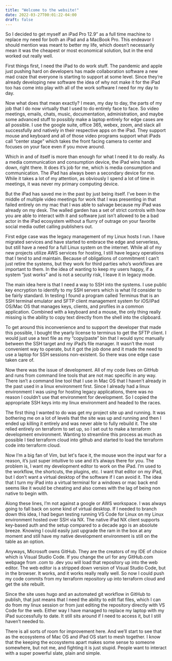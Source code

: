 ```yaml
---
title: "Welcome to the website!"
date: 2022-03-27T00:01:22-04:00
draft: false
---
```


So I decided to get myself an iPad Pro 12.9” as a full time machine to replace my need for both an iPad and a MacBook Pro.  This endeavor I should mention was meant to better my life, which doesn’t necessarily mean it was the cheapest or most economical solution, but in the end worked out really well.

First things first, I need the iPad to do work stuff.  The pandemic and apple just pushing hard on developers has made collaboration software a new mad craze that everyone is starting to support at some level.  Since they’re already developing new software the idea of why not make it for the iPad too has come into play with all of the work software I need for my day to day.

Now what does that mean exactly?  I mean, my day to day, the parts of my job that I do now virtually that I used to do entirely face to face.  So video meetings, emails, chats, music, documentation, administration, and maybe some advanced stuff to possibly make a laptop entirely for edge cases are all possible.  I use the google suite, office 365, webex, zoom, and slack all successfully and natively in their respective apps on the iPad.  They support mouse and keyboard and all of those video programs support what iPads call “center stage” which takes the front facing camera to center and focuses on your face even if you move around. 

Which in and of itself is more than enough for what I need it to do really.  As a media communication and consumption device, the iPad wins hands down, right there.  It does it’s job for me, which is media consumption and communication. The iPad has always been a secondary device for me.  While it takes a lot of my attention, as obviously I spend a lot of time in meetings, it was never my primary computing device.

But the iPad has saved me in the past by just being itself.  I’ve been in the middle of multiple video meetings for work that I was presenting in that failed entirely on my mac that I was able to salvage because my iPad was already on my desk.  The walled garden has a set of strict controls with how you are able to interact with it and software just isn’t allowed to be a bad actor in the iPad ecosystem without a flurry of outrage on your favorite social media outlet calling publishers out.  

First edge case was the legacy management of my Linux hosts I run.  I have migrated services and have started to embrace the edge and serverless, but still have a need for a full Linux system on the internet.  While all of my new projects utilize AWS services for hosting, I still have legacy operations that I tend to and maintain.  Because of obligations of commitment I can’t just retire the systems, but they work for third parties who’s workflows are important to them.  In the idea of wanting to keep my users happy, if a system “just works” and is not a security risk, I leave it in legacy mode.

The main idea here is that I need a way to SSH into the systems.  I use public key encryption to identify to my SSH servers which is what I’d consider to be fairly standard.  In testing I found a program called Terminus that is an SSH terminal emulator and SFTP client management system for iOS/iPad OS/Mac OS that manages keys, clients, and profiles in a common application.  Combined with a keyboard and a mouse, the only thing really missing is the ability to copy text directly from the shell into the clipboard.  

To get around this inconvenience and to support the developer that made this possible, I bought the yearly license to terminus to get the SFTP client.  I would just use a text file as my “copy/paste” bin that I would sync manually between the SSH target and my iPad’s file manager.  It wasn’t the most convenient way to operate, but it got the job done and it made the need to use a laptop for SSH sessions non-existent.  So there was one edge case taken care of.

Now there was the issue of development.  All of my code lives on GitHub and runs from command line tools that are not mac specific in any way.  There isn’t a command line tool that I use in Mac OS that I haven’t already in the past used in a linux environment first.  Since I already had a linux environment I was using for hosting legacy applications, there was no reason I couldn’t use that environment for development.  So I copied the appropriate SSH keys into my linux environment and headed to the races.

The first thing I wanted to do was get my project site up and running.  It was bothering me on a lot of levels that the site was up and running and then I ended up killing it entirely and was never able to fully rebuild it.  The site relied entirely on terraform to set up, so I set out to make a terraform development environment.  Wanting to streamline this process as much as possible I tied terraform cloud into github and started to load the terraform code into terraform cloud.  

Now I’m a big fan of Vim, but let's face it, the mouse won the input war for a reason, it’s just super intuitive to use and it’s always there for you.  The problem is, I want my development editor to work on the iPad.  I’m used to the workflow, the shortcuts, the plugins, etc.  I want that editor on my iPad, but I don’t want a virtual desktop of the software if I can avoid it.  The idea that I turn my iPad into a virtual terminal for a windows or mac back end seems like it would be cheating and also comes with the lag of being non native to begin with.

Along these lines, I’m not against a google or AWS workspace.  I was always going to fall back on some kind of virtual desktop.  If I needed to branch down this idea, I had begun testing running VS Code for Linux on my Linux environment hosted over SSH via NX.  The native iPad NX client supports key-based auth and the setup compared to a decade ago is an absolute breeze.  Knowing I could easily just upgrade the ram in the box at any moment and still have my native development environment is still on the table as an option.

Anyways, Microsoft owns GitHub.  They are the creators of my IDE of choice which is Visual Studio Code.  If you change the url for any GitHub.com webpage from .com to .dev you will load that repository up into the web editor.  The web editor is a stripped down version of Visual Studio Code, but in the browser.  It works, and it works really really well.   So now I could push my code commits from my terraform repository up into terraform cloud and get the site rebuilt.

Since the site uses hugo and an automated git workflow in GitHub to publish, that just means that I need the ability to edit flat files, which I can do from my linux session or from just editing the repository directly with VS Code for the web.  Either way I have managed to replace my laptop with my iPad successfully to date.  It still sits around if I need to access it, but I still haven’t needed to.

There is all sorts of room for improvement here.  And we’ll start to see that as the ecosystems of Mac OS and iPad OS start to mesh together.  I know that the keeping the ecosystems apart makes some sense to someone somewhere, but not me, and fighting it is just stupid.  People want to interact with a super powerful slate, plain and simple.


